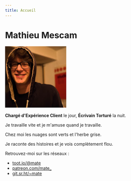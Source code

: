 ```yaml
---
title: Accueil
---
```

# Mathieu Mescam

![Photo de profil de Mathieu Mescam](https://github.com/spinning-fantasies/test-website-repo-3796/blob/main/images/profile.jpg?raw=true)

**Chargé d'Expérience Client** le jour, **Écrivain Torturé** la nuit. 

Je travaille vite et je m'amuse quand je travaille.

Chez moi les nuages sont verts et l'herbe grise.

Je raconte des histoires et je vois complètement flou.

Retrouvez-moi sur les réseaux : 

- [toot.io/@mate](https://toot.io/@mate)
- [patreon.com/mate_](https://www.patreon.com/mate_)
- [git.sr.ht/~mate](https://git.sr.ht/~mate)

<script type="text/javascript">window.$crisp=[];window.CRISP_WEBSITE_ID="cdd2c786-b5e8-4f3e-ba30-65822da6b355";(function(){d=document;s=d.createElement("script");s.src="https://client.crisp.chat/l.js";s.async=1;d.getElementsByTagName("head")[0].appendChild(s);})();</script>